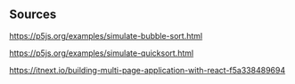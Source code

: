 ## Sources

https://p5js.org/examples/simulate-bubble-sort.html

https://p5js.org/examples/simulate-quicksort.html

https://itnext.io/building-multi-page-application-with-react-f5a338489694
